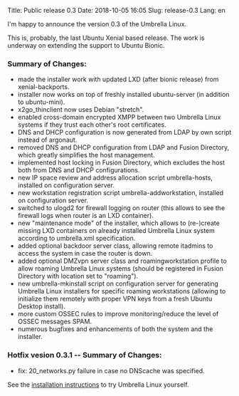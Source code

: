 Title: Public release 0.3
Date: 2018-10-05 16:05
Slug: release-0.3
Lang: en

I'm happy to announce the version 0.3 of the Umbrella Linux.

This is, probably, the last Ubuntu Xenial based release. The work is underway on extending the support to Ubuntu Bionic.

### Summary of Changes:

* made the installer work with updated LXD (after bionic release) from xenial-backports.
* installer now works on top of freshly installed ubuntu-server (in addition to ubuntu-mini).
* x2go_thinclient now uses Debian "stretch".
* enabled cross-domain encrypted XMPP between two Umbrella Linux systems if they trust each other's root certificates.
* DNS and DHCP configuration is now generated from LDAP by own script instead of argonaut.
* removed DNS and DHCP configuration from LDAP and Fusion Directory, which greatly simplifies the host management.
* implemented host locking in Fusion Directory, which excludes the host both from DNS and DHCP configurations.
* new IP space review and address allocation script umbrella-hosts, installed on configuration server.
* new workstation registration script umbrella-addworkstation, installed on configuration server.
* switched to ulogd2 for firewall logging on router (this allows to see the firewall logs when router is an LXD container).
* new "maintenance mode" of the installer, which allows to (re-)create missing LXD containers on already installed Umbrella Linux system according to umbrella.xml specification.
* added optional backdoor server class, allowing remote itadmins to access the system in case the router is down.
* added optional DMZvpn server class and roamingworkstation profile to allow roaming Umbrella Linux systems (should be registered in Fusion Directory with location set to "roaming").
* new umbrella-mkinstall script on configuration server for generating Umbrella Linux installers for specific roaming workstations (allowing to initialize them remotely with proper VPN keys from a fresh Ubuntu Desktop install).
* more custom OSSEC rules to improve monitoring/reduce the level of OSSEC messages SPAM.
* numerous bugfixes and enhancements of both the system and the installer.

### Hotfix vesion 0.3.1 -- Summary of Changes:

* fix: 20_networks.py failure in case no DNScache was specified.

See the
[installation instructions](/umbrella-linux/installation/)
to try Umbrella Linux yourself.
